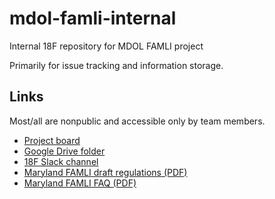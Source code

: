 # mdol-famli-internal
Internal 18F repository for MDOL FAMLI project

Primarily for issue tracking and information storage.

## Links

Most/all are nonpublic and accessible only by team members.

*   [Project board](https://github.com/orgs/18F/projects/64)
*   [Google Drive folder](https://drive.google.com/drive/folders/1njrb6EpC6zoxXE-Pb8dUNR5WDp6SzooS?usp=drive_link)
*   [18F Slack channel](https://gsa.enterprise.slack.com/archives/C07CN5C6LRH)
*   [Maryland FAMLI draft regulations (PDF)](https://paidleave.maryland.gov/Documents/FAMLI%20DRAFT%20Regs%20Complete%20Set%20as%20of%2007.09.24.pdf)
*   [Maryland FAMLI FAQ (PDF)](https://paidleave.maryland.gov/Documents/Frequently%20Asked%20Questions%20from%20Employers%20May%202024.pdf)
